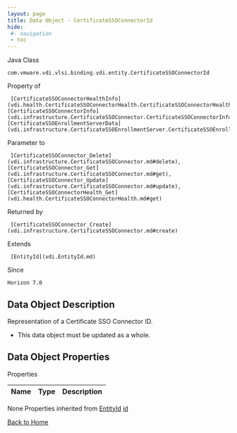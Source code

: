 ```yaml
---
layout: page
title: Data Object - CertificateSSOConnectorId
hide:
 #- navigation
 - toc
---
```


  
 
  



Java Class

    com.vmware.vdi.vlsi.binding.vdi.entity.CertificateSSOConnectorId  

Property of

     [CertificateSSOConnectorHealthInfo](vdi.health.CertificateSSOConnectorHealth.CertificateSSOConnectorHealthInfo.md#field_detail), [CertificateSSOConnectorInfo](vdi.infrastructure.CertificateSSOConnector.CertificateSSOConnectorInfo.md#field_detail), [CertificateSSOEnrollmentServerData](vdi.infrastructure.CertificateSSOEnrollmentServer.CertificateSSOEnrollmentServerData.md#field_detail)  

Parameter to

     [CertificateSSOConnector_Delete](vdi.infrastructure.CertificateSSOConnector.md#delete), [CertificateSSOConnector_Get](vdi.infrastructure.CertificateSSOConnector.md#get), [CertificateSSOConnector_Update](vdi.infrastructure.CertificateSSOConnector.md#update), [CertificateSSOConnectorHealth_Get](vdi.health.CertificateSSOConnectorHealth.md#get)  

Returned by

     [CertificateSSOConnector_Create](vdi.infrastructure.CertificateSSOConnector.md#create)  

Extends

     [EntityId](vdi.EntityId.md)  

Since 

    Horizon 7.0

## Data Object Description 

Representation of a Certificate SSO Connector ID. 

  * This data object must be updated as a whole.



## Data Object Properties

Properties

Name |  Type |  Description   
---|---|---  
None
Properties inherited from [EntityId](vdi.EntityId.md)
[id](vdi.EntityId.md#id)  
  
[Back to Home](index.md)

